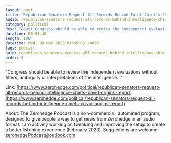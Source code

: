 ```yaml
---
layout: post
title: "Republican Senators Request All Records Behind Intel Chief's COVID Origins Report"
audio: republican-senators-request-all-records-behind-intelligence-chiefs-covid-origins-report-0
category: political
desc: "&quot;Congress should be able to review the independent evaluations without filters, ambiguity or interpretations of the intelligence...&quot;"
duration: 00:01:48
length: 108
datetime: Wed, 08 Mar 2023 01:45:00 +0000
tags: podcast
guid: republican-senators-request-all-records-behind-intelligence-chiefs-covid-origins-report-0
order: 0
---
```

&quot;Congress should be able to review the independent evaluations without filters, ambiguity or interpretations of the intelligence...&quot;

Link: [https://www.zerohedge.com/political/republican-senators-request-all-records-behind-intelligence-chiefs-covid-origins-report](https://www.zerohedge.com/political/republican-senators-request-all-records-behind-intelligence-chiefs-covid-origins-report)

About: The Zerohedge Podcast is a non-commercial, automated program, designed to give people a way to get news from Zerohedge in an audio format.  I am actively working on tweaking and improving the setup to create a better listening experience (February 2023).  Suggestions are welcome: [zerohedgePodcast@outlook.com](mailto:zerohedgePodcast@outlook.com)